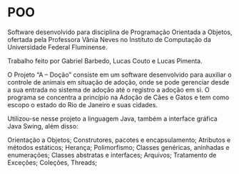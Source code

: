 # POO
Software desenvolvido para disciplina de Programação Orientada a Objetos, ofertada pela Professora Vânia Neves no Instituto de Computação da Universidade Federal Fluminense.

Trabalho feito por Gabriel Barbedo, Lucas Couto e Lucas Pimenta. 

O Projeto “A – Doção” consiste em um software desenvolvido para auxiliar o controle de animais em situação de adoção, onde se pode gerenciar desde a sua entrada no sistema de adoção até o registro a adoção em si.
O programa se concentra a princípio na Adoção de Cães e Gatos e tem como escopo o estado do Rio de Janeiro e suas cidades.

Utilizou-se nesse projeto a linguagem Java, também a interface gráfica Java Swing, além disso:

Orientação a Objetos;
Construtores, pacotes e encapsulamento;
Atributos e métodos estáticos;
Herança;
Polimorfismo;
Classes genéricas, aninhadas e enumerações;
Classes abstratas e interfaces;
Arquivos;
Tratamento de Exceções;
Coleções, Threads;

